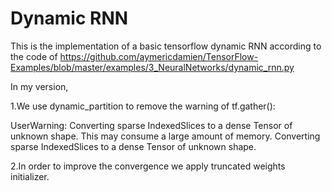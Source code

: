 # Dynamic RNN
This is the implementation of a basic tensorflow dynamic RNN according to the code of https://github.com/aymericdamien/TensorFlow-Examples/blob/master/examples/3_NeuralNetworks/dynamic_rnn.py

In my version, 

1.We use dynamic_partition to remove the warning of tf.gather():

UserWarning: Converting sparse IndexedSlices to a dense Tensor of unknown shape. This may consume a large amount of memory.
Converting sparse IndexedSlices to a dense Tensor of unknown shape.

2.In order to improve the convergence we apply truncated weights initializer.
